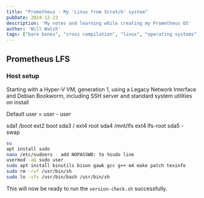```yaml
---
title: "Prometheus - My 'Linux from Scratch' system"
pubDate: 2024-12-23
description: 'My notes and learning while creating my Prometheus OS'
author: 'Will Walsh'
tags: ["bare bones", "cross compilation", "linux", "operating systems"]
---
```


## Prometheus LFS

### Host setup

Starting with a Hyper-V VM, generation 1, using a Legacy Network Interface and Debian Bookworm, including SSH server and standard system utilities on install

Default user = user - user

sda1 /boot      ext2    boot
sda3 /          ext4    root
sda4 /mnt/lfs   ext4    lfs-root
sda5 -          swap

```bash
su
apt install sudo
nano /etc/sudoers - add NOPASSWD: to %sudo line
usermod -aG sudo user
sudo apt install binutils bison gawk gcc g++ m4 make patch texinfo
sudo rm -rvf /usr/bin/sh
sudo ln -sfv /usr/bin/bash /usr/bin/sh
```

This will now be ready to run the `version-check.sh` successfully.
